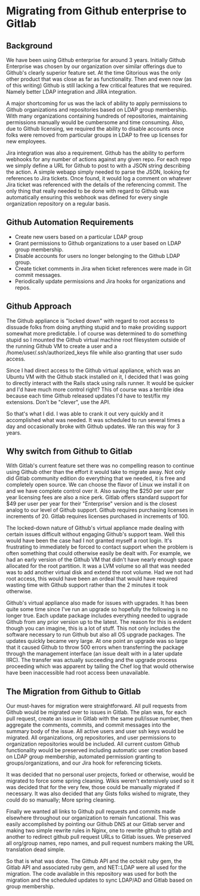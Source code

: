 # Migrating from Github enterprise to Gitlab

## Background
We have been using Github enterprise for around 3 years. Initially Github Enterprise was chosen by our organization over similar offerings due to Github's clearly superior feature set. At the time Gitorious was the only other product that was close as far as functionality.  Then and even now (as of this writing) Github is still lacking a few critical features that we required. Namely better LDAP integration and JIRA integration. 

A major shortcoming for us was the lack of ability to apply permissions to Github organizations and repositories based on LDAP group membership. With many organizations containing hundreds of repositories, maintaining permissions manually would be cumbersome and time consuming. Also, due to Github licensing, we required the ability to disable accounts once folks were removed from particular groups in LDAP to free up licenses for new employees. 

Jira integration was also a requirement. Github has the ability to perform webhooks for any number of actions against any given repo. For each repo we simply define a URL for Github to post to with a JSON string describing the action. A simple webapp simply needed to parse the JSON, looking for references to Jira tickets. Once found, it would log a comment on whatever Jira ticket was referenced with the details of the referencing commit. The only thing that really needed to be done with regard to Github was automatically ensuring this webhook was defined for every single organization repository on a regular basis.

## Github Automation Requirements
* Create new users based on a particular LDAP group
* Grant permissions to Github organizations to a user based on LDAP group membership.
* Disable accounts for users no longer belonging to the Github LDAP group.
* Create ticket comments in Jira when ticket references were made in Git commit messages.
* Periodically update permissions and Jira hooks for organizations and repos.

## Github Approach
The Github appliance is "locked down" with regard to root access to dissuade folks from doing anything stupid and to make providing support somewhat more predictable. I of course was determined to do something stupid so I mounted the Github virtual machine root filesystem outside of the running Github VM to create a user and a /home/user/.ssh/authorized_keys file while also granting that user sudo access.

Since I had direct access to the Github virtual appliance, which was an Ubuntu VM with the Github stack installed on it, I decided that I was going to directly interact with the Rails stack using rails runner. It would be quicker and I'd have much more control right? This of course was a terrible idea because each time Github released updates I'd have to test/fix my extensions. Don't be "clever", use the API.

So that's what I did. I was able to crank it out very quickly and it accomplished what was needed. It was scheduled to run several times a day and occasionally broke with Github updates. We ran this way for 3 years.

## Why switch from Github to Gitlab
With Gitlab's current feature set there was no compelling reason to continue using Github other than the effort it would take to migrate away. Not only did Gitlab community edition do everything that we needed, it is free and completely open source. We can choose the flavor of Linux we install it on and we have complete control over it. Also saving the $250 per user per year licensing fees are also a nice perk. Gitlab offers standard support for $49 per user per year for their "Enterprise" version and is the closest analog to our level of Github support. Github requires purchasing licenses in increments of 20. Gitlab requires licenses purchased in increments of 100. 

The locked-down nature of Github's virtual appliance made dealing with certain issues difficult without engaging Github's support team. Well this would have been the case had I not granted myself a root login. It's frustrating to immediately be forced to contact support when the problem is often something that could otherwise easily be dealt with. For example, we had an early version of the Github VM that didn't have nearly enough space allocated for the root partition. It was a LVM volume so all that was needed was to add another virtual disk and extend the root volume. Had we not had root access, this would have been an ordeal that would have required wasting time with Github support rather than the 2 minutes it took otherwise.

Github's virtual appliance also made for issues with upgrades. It has been quite some time since I've run an upgrade so hopefully the following is no longer true. Each update package includes everything needed to upgrade Github from any prior version up to the latest. The reason for this is evident though you can imagine, this is a lot of stuff. This not only includes the software necessary to run Github but also all OS upgrade packages. The updates quickly became very large. At one point an upgrade was so large that it caused Github to throw 500 errors when transferring the package through the management interface (an issue dealt with in a later update IIRC). The transfer was actually succeeding and the upgrade process proceeding which was apparent by tailing the Chef log that would otherwise have been inaccessible had root access been unavailable.

## The Migration from Github to Gitlab
Our must-haves for migration were straightforward. All pull requests from Github would be migrated over to issues in Gitlab. The plan was, for each pull request, create an issue in Gitlab with the same pull/issue number, then aggregate the comments, commits, and commit messages into the summary body of the issue. All active users and user ssh keys would be migrated. All organizations, org repositories, and user permissions to organization repositories would be included. All current custom Github functionality would be preserved including automatic user creation based on LDAP group membership, automated permission granting to groups/organizations, and our Jira hook for referencing tickets.

It was decided that no personal user projects, forked or otherwise, would be migrated to force some spring cleaning. Wikis weren't extensively used so it was decided that for the very few, those could be manually migrated if necessary. It was also decided that any Gists folks wished to migrate, they could do so manually; More spring cleaning.

Finally we wanted all links to Github pull requests and commits made elsewhere throughout our organization to remain funcational. This was easily accomplished by pointing our Github DNS at our Gitlab server and making two simple rewrite rules in Nginx, one to rewrite github to gitlab and another to redirect github pull request URLs to Gitlab issues. We preserved all org/group names, repo names, and pull request numbers making the URL translation dead simple.

So that is what was done. The Github API and the octokit ruby gem, the Gitlab API and associated ruby gem, and NET::LDAP were all used for the migration. The code available in this repository was used for both the migration and the scheduled updates to sync LDAP/AD and Gitlab based on group membership.
